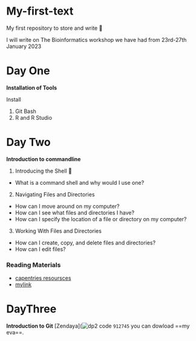 # My-first-text
My first repository to store and write 🥰

I will write on The Bioinformatics workshop we have had from 23rd-27th January 2023

# Day One
**Installation of Tools**

Install 
1. Git Bash
2. R and R Studio

# Day Two
**Introduction to commandline**
1. Introducing the Shell 🥰	
- What is a command shell and why would I use one?
2. Navigating Files and Directories	
- How can I move around on my computer?
- How can I see what files and directories I have?
- How can I specify the location of a file or directory on my computer?
3. Working With Files and Directories
- How can I create, copy, and delete files and directories?
- How can I edit files?

### Reading Materials
- [capentries resoursces](https://winfrednyoroka.github.io/2023_01_23_Laikipia_Uni_online/)
- [mylink]( https://swcarpentry.github.io/git-novice/)
# DayThree
**Introduction to Git**
[Zendaya](![dp2](https://user-images.githubusercontent.com/123539650/214541025-bc61adce-a89e-46cc-adc9-56c588c4a5e6.jpg)
code `912745`
you can dowload ==my eva==.
